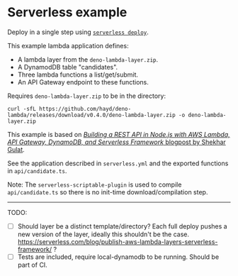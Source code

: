 # Serverless example

Deploy in a single step using [`serverless deploy`](https://serverless.com/framework/docs/providers/aws/guide/deploying/).

This example lambda application defines:

- A lambda layer from the `deno-lambda-layer.zip`.
- A DynamodDB table "candidates".
- Three lambda functions a list/get/submit.
- An API Gateway endpoint to these functions.

Requires `deno-lambda-layer.zip` to be in the directory:

    curl -sfL https://github.com/hayd/deno-lambda/releases/download/v0.4.0/deno-lambda-layer.zip -o deno-lambda-layer.zip

This example is based on [_Building a REST API in Node.js with AWS Lambda, API Gateway, DynamoDB, and Serverless Framework_ blogpost by Shekhar Gulat](https://serverless.com/blog/node-rest-api-with-serverless-lambda-and-dynamodb/).

See the application described in `serverless.yml` and the exported functions in `api/candidate.ts`.

Note: The `serverless-scriptable-plugin` is used to compile `api/candidate.ts` so there is no init-time download/compilation step.

---

TODO:

- [ ] Should layer be a distinct template/directory? Each full deploy pushes a new version of the layer, ideally this shouldn't be the case.
      https://serverless.com/blog/publish-aws-lambda-layers-serverless-framework/ ?
- [ ] Tests are included, require local-dynamodb to be running. Should be part of CI.
